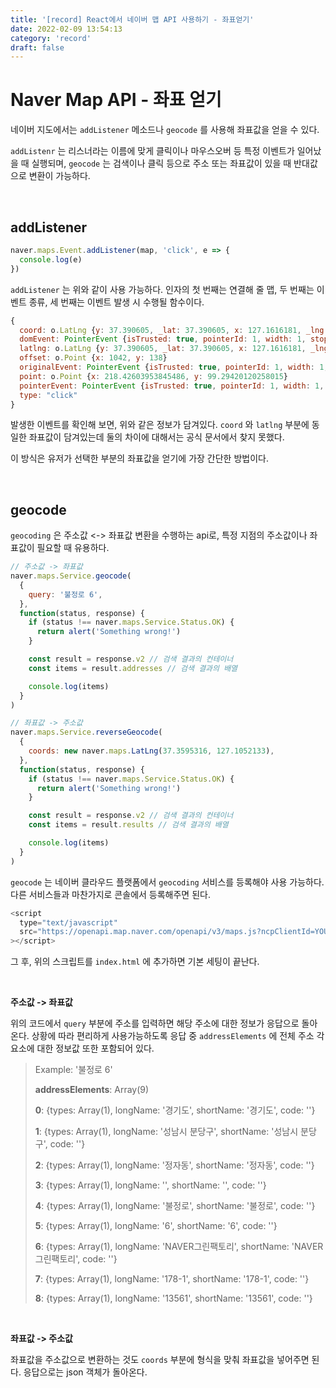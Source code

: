 ```yaml
---
title: '[record] React에서 네이버 맵 API 사용하기 - 좌표얻기'
date: 2022-02-09 13:54:13
category: 'record'
draft: false
---
```


# Naver Map API - 좌표 얻기

네이버 지도에서는 `addListener` 메소드나 `geocode` 를 사용해 좌표값을 얻을 수 있다.

`addListenr` 는 리스너라는 이름에 맞게 클릭이나 마우스오버 등 특정 이벤트가 일어났을 때 실행되며, `geocode` 는 검색이나 클릭 등으로 주소 또는 좌표값이 있을 때 반대값으로 변환이 가능하다.

<br />

## addListener

```javascript
naver.maps.Event.addListener(map, 'click', e => {
  console.log(e)
})
```

`addListener` 는 위와 같이 사용 가능하다. 인자의 첫 번째는 연결해 줄 맵, 두 번째는 이벤트 종류, 세 번째는 이벤트 발생 시 수행될 함수이다.

```javascript
{
  coord: o.LatLng {y: 37.390605, _lat: 37.390605, x: 127.1616181, _lng: 127.1616181}
  domEvent: PointerEvent {isTrusted: true, pointerId: 1, width: 1, stop: ƒ, pos: ƒ, …}
  latlng: o.LatLng {y: 37.390605, _lat: 37.390605, x: 127.1616181, _lng: 127.1616181}
  offset: o.Point {x: 1042, y: 138}
  originalEvent: PointerEvent {isTrusted: true, pointerId: 1, width: 1, stop: ƒ, pos: ƒ, …}
  point: o.Point {x: 218.42603953845486, y: 99.29420120258015}
  pointerEvent: PointerEvent {isTrusted: true, pointerId: 1, width: 1, stop: ƒ, pos: ƒ, …}
  type: "click"
}
```

발생한 이벤트를 확인해 보면, 위와 같은 정보가 담겨있다. `coord` 와 `latlng` 부분에 동일한 좌표값이 담겨있는데 둘의 차이에 대해서는 공식 문서에서 찾지 못했다.

이 방식은 유저가 선택한 부분의 좌표값을 얻기에 가장 간단한 방법이다.

<br />

## geocode

`geocoding` 은 주소값 <-> 좌표값 변환을 수행하는 api로, 특정 지점의 주소값이나 좌표값이 필요할 때 유용하다.

```javascript
// 주소값 -> 좌표값
naver.maps.Service.geocode(
  {
    query: '불정로 6',
  },
  function(status, response) {
    if (status !== naver.maps.Service.Status.OK) {
      return alert('Something wrong!')
    }

    const result = response.v2 // 검색 결과의 컨테이너
    const items = result.addresses // 검색 결과의 배열

    console.log(items)
  }
)

// 좌표값 -> 주소값
naver.maps.Service.reverseGeocode(
  {
    coords: new naver.maps.LatLng(37.3595316, 127.1052133),
  },
  function(status, response) {
    if (status !== naver.maps.Service.Status.OK) {
      return alert('Something wrong!')
    }

    const result = response.v2 // 검색 결과의 컨테이너
    const items = result.results // 검색 결과의 배열

    console.log(items)
  }
)
```

`geocode` 는 네이버 클라우드 플랫폼에서 `geocoding` 서비스를 등록해야 사용 가능하다. 다른 서비스들과 마찬가지로 콘솔에서 등록해주면 된다.

```javascript
<script
  type="text/javascript"
  src="https://openapi.map.naver.com/openapi/v3/maps.js?ncpClientId=YOUR_CLIENT_ID&submodules=geocoder"
></script>
```

그 후, 위의 스크립트를 `index.html` 에 추가하면 기본 세팅이 끝난다.

<br />

**주소값 -> 좌표값**

위의 코드에서 `query` 부분에 주소를 입력하면 해당 주소에 대한 정보가 응답으로 돌아온다. 상황에 따라 편리하게 사용가능하도록 응답 중 `addressElements` 에 전체 주소 각 요소에 대한 정보값 또한 포함되어 있다.

> Example: '불정로 6'
>
> **addressElements**: Array(9)
>
> **0**: {types: Array(1), longName: '경기도', shortName: '경기도', code: ''}
>
> **1**: {types: Array(1), longName: '성남시 분당구', shortName: '성남시 분당구', code: ''}
>
> **2**: {types: Array(1), longName: '정자동', shortName: '정자동', code: ''}
>
> **3**: {types: Array(1), longName: '', shortName: '', code: ''}
>
> **4**: {types: Array(1), longName: '불정로', shortName: '불정로', code: ''}
>
> **5**: {types: Array(1), longName: '6', shortName: '6', code: ''}
>
> **6**: {types: Array(1), longName: 'NAVER그린팩토리', shortName: 'NAVER그린팩토리', code: ''}
>
> **7**: {types: Array(1), longName: '178-1', shortName: '178-1', code: ''}
>
> **8**: {types: Array(1), longName: '13561', shortName: '13561', code: ''}

<br />

**좌표값 -> 주소값**

좌표값을 주소값으로 변환하는 것도 `coords` 부분에 형식을 맞춰 좌표값을 넣어주면 된다. 응답으로는 json 객체가 돌아온다.

<br/>
<br/>
<br/>
<br/>
